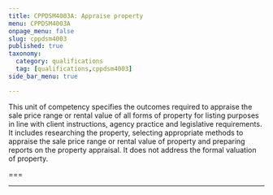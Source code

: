 ```yaml
---
title: CPPDSM4003A: Appraise property
menu: CPPDSM4003A
onpage_menu: false
slug: cppdsm4003
published: true
taxonomy:
  category: qualifications
  tag: [qualifications,cppdsm4003]
side_bar_menu: true

---
```


This unit of competency specifies the outcomes required to appraise the sale price range or rental value of all forms of property for listing purposes in line with client instructions, agency practice and legislative requirements. It includes researching the property, selecting appropriate methods to appraise the sale price range or rental value of property and preparing reports on the property appraisal. It does not address the formal valuation of property.

===

---
